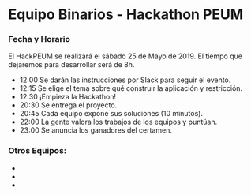 # Equipo Binarios - Hackathon PEUM
### Fecha y Horario
El HackPEUM se realizará el sábado 25 de Mayo de 2019. El tiempo que dejaremos para desarrollar será de 8h.
- 12:00 Se darán las instrucciones por Slack para seguir el evento.
- 12:15 Se elige el tema sobre qué construir la aplicación y restricción.
- 12:30 ¡Empieza la Hackathon!
- 20:30 Se entrega el proyecto.
- 20:45 Cada equipo expone sus soluciones (10 minutos).
- 22:00 La gente valora los trabajos de los equipos y puntúan.
- 23:00 Se anuncia los ganadores del certamen.

### Otros Equipos:

- 
-
-

